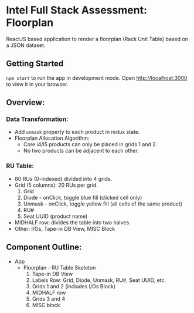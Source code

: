 # Intel Full Stack Assessment: Floorplan

ReactJS based application to render a floorplan (Rack Unit Table) based on a JSON dataset.

## Getting Started

`npm start` to run the app in development mode.
Open [http://localhost:3000](http://localhost:3000) to view it in your browser.

## Overview:

### Data Transformation:

- Add `unmask` property to each product in redux state.
- Floorplan Allocation Algorithm:
  - Core i4/i5 products can only be placed in grids 1 and 2.
  - No two products can be adjacent to each other.

### RU Table:

- 80 RUs (0-indexed) divided into 4 grids.
- Grid (5 columns): 20 RUs per grid.
  1. Grid
  2. Diode - onClick, toggle blue fill (clicked cell only)
  3. Unmask - onClick, toggle yellow fill (all cells of the same product)
  4. RU#
  5. Seat UUID (product name)
- MIDHALF row: divides the table into two halves.
- Other: I/Os, Tape-in DB View, MISC Block

## Component Outline:

- App
  - Floorplan - RU Table Skeleton
    1. Tape-in DB View
    2. Labels Row: Grid, Diode, Unmask, RU#, Seat UUID, etc.
    3. Grids 1 and 2 (includes I/Os Block)
    4. MIDHALF row
    5. Grids 3 and 4
    6. MISC block
